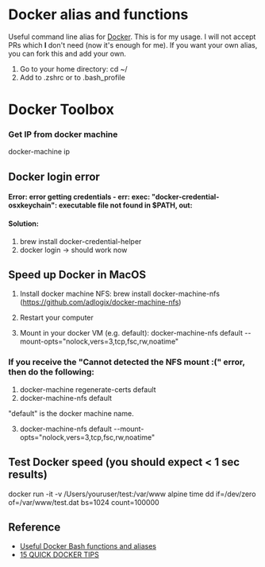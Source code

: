 # Docker alias and functions

Useful command line alias for [Docker](https://www.docker.io/). This is for my usage. I will not accept PRs which **I** don't need (now it's enough for me). If you want your own alias, you can fork this and add your own. 

1. Go to your home directory: cd ~/ 
2. Add to .zshrc or to .bash_profile

# Docker Toolbox

### Get IP from docker machine
docker-machine ip

## Docker login error
#### Error: error getting credentials - err: exec: "docker-credential-osxkeychain": executable file not found in $PATH, out:
#### Solution:
1. brew install docker-credential-helper
2. docker login -> should work now

## Speed up Docker in MacOS
1. Install docker machine NFS:
brew install docker-machine-nfs (https://github.com/adlogix/docker-machine-nfs)

2. Restart your computer

3. Mount in your docker VM (e.g. default):
docker-machine-nfs default --mount-opts="nolock,vers=3,tcp,fsc,rw,noatime"


### If you receive the "Cannot detected the NFS mount :(" error, then do the following:
1. docker-machine regenerate-certs default
2. docker-machine-nfs default

"default" is the docker machine name.

3. docker-machine-nfs default --mount-opts="nolock,vers=3,tcp,fsc,rw,noatime"

## Test Docker speed (you should expect < 1 sec results)
docker run -it -v /Users/youruser/test:/var/www alpine time dd if=/dev/zero of=/var/www/test.dat bs=1024 count=100000

## Reference

- [Useful Docker Bash functions and aliases](http://kartar.net/2014/03/useful-docker-bash-functions-and-aliases)
- [15 QUICK DOCKER TIPS](https://labs.ctl.io/15-quick-docker-tips/)
